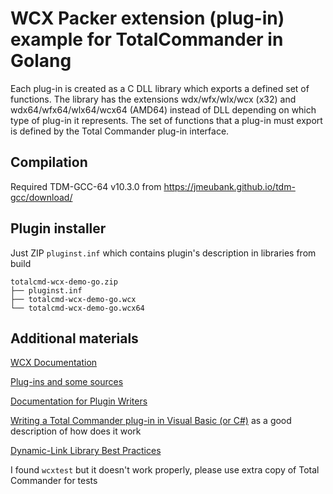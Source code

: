 # WCX Packer extension (plug-in) example for TotalCommander in Golang

Each plug-in is created as a C DLL library which exports a defined set of functions. 
The library has the extensions wdx/wfx/wlx/wcx (x32) and wdx64/wfx64/wlx64/wcx64 (AMD64) instead of DLL 
depending on which type of plug-in it represents. 
The set of functions that a plug-in must export is defined by the Total Commander plug-in interface.


## Compilation

Required TDM-GCC-64 v10.3.0 from https://jmeubank.github.io/tdm-gcc/download/ 

## Plugin installer

Just ZIP `pluginst.inf` which contains plugin's description in libraries from build

```
totalcmd-wcx-demo-go.zip
├── pluginst.inf
├── totalcmd-wcx-demo-go.wcx
└── totalcmd-wcx-demo-go.wcx64
```

## Additional materials

[WCX Documentation](https://plugins.ghisler.com/plugins/wcx_ref2.21se_chm.zip)

[Plug-ins and some sources](https://www.ghisler.com/plugins.htm)

[Documentation for Plugin Writers](https://totalcmd.net/directory/developer.html)

[Writing a Total Commander plug-in in Visual Basic (or C#)](https://www.codeproject.com/Articles/33984/Writing-a-Total-Commander-plug-in-in-Visual-Basic)
as a good description of how does it work

[Dynamic-Link Library Best Practices](https://learn.microsoft.com/en-us/windows/win32/dlls/dynamic-link-library-best-practices)

I found `wcxtest` but it doesn't work properly, please use extra copy of Total Commander for tests
